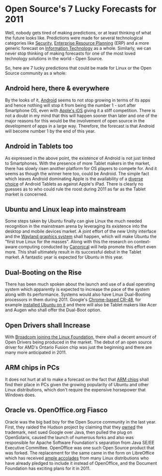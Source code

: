 # Open Source's 7 Lucky Forecasts for 2011


Well, nobody gets tired of making predictions, or at least thinking of what the future looks like. Predictions were made for several technological categories like <a href="http://www.pcworld.com/businesscenter/article/212347/top_security_predictions_for_2011.html">Security</a>, <a href="http://www.pcworld.com/businesscenter/article/214419/top_erp_predictions_for_2011.html">Enterprise Resource Planning</a> (ERP) and a more generic forecast on <a href="http://www.pcworld.com/businesscenter/article/214214/10_itrelated_predictions_for_2011.html">Information Technology</a> as a whole. Similarly, we can never stop thinking of making forecasts for one of the most loved technology solutions in the world - Open Source.

So, here are 7 lucky predictions that could be made for Linux or the Open Source community as a whole:

## Android here, there & everywhere

By the looks of it, <a href="http://www.android.com/">Android</a> seems to not stop growing in terms of its apps and hence nothing will stop it from being the number 1 - sort after Smartphone OS, even with <a href="http://www.apple.com/ios/">Apple's iOS</a> giving it a stiff competition. There is not a doubt in my mind that this will happen sooner than later and one of the major reasons for this would be the involvement of open source in the development of apps in a large way. Therefore, the forecast is that Android will become number 1 by the end of this year.

## Android in Tablets too

As expressed in the above point, the existence of Android is not just limited to Smartphones. With the presence of more Tablet makers in the market, there has slowly risen another platform for OS players to compete for. And it seems as though the winner here too, could be Android. The simple fact which leaves Android dominating Apple is the availability of a <a href="http://www.pcworld.com/article/213777/more_than_60_tablet_computers_debuted_this_year.html">diverse choice</a> of Android Tablets as against Apple's iPad. There is clearly no guesses as to who could rule the roost during 2011 as far as the Tablet market is concerned.

## Ubuntu and Linux leap into mainstream

Some steps taken by Ubuntu finally can give Linux the much needed recognition in the mainstream arena by leveraging its existence into the desktop and mobile devices market. A joint effort of the new Unity interface and the <a href="http://www.pcworld.com/businesscenter/article/208818/is_unity_the_right_interface_for_desktop_ubuntu.html">Wayland graphics system</a> shall happen, which will make Ubuntu the "first true Linux for the masses". Along with this the research on context-aware computing conducted by <a href="http://www.canonical.com/">Canonical</a> will help promote this effort even more. This shall ultimately result in its successful debut in the Tablet market. A fantastic year is expected for Ubuntu in this year.

## Dual-Booting on the Rise

There has been much spoken about the launch and use of a dual operating system which apparently is expected to increase the pace of the system along with its performance. Systems would also have Linux Dual-Booting processors in them during 2011. Google's <a href="http://www.google.com/chromeos/pilot-program-cr48.html">Chrome-based CR-48</a>, for example <a href="http://www.pcworld.com/businesscenter/article/213993/how_ubuntu_linux_could_help_googles_cr48_notebook.html">installed Ubuntu on it</a> and there will also be Tablet makers like Acer and Augen who shall offer the Dual-Boot option. 

## Open Drivers shall Increase

With <a href="/2011/broadcoms-entry-charms-the-linux-foundation/">Broadcom joining the Linux Foundation</a>, there shall a decent amount of Open Drivers being produced in the market. The debut of an open source driver for AMD's Ontario Fusion chip was just the beginning and there are many more anticipated in 2011. 

## ARM chips in PCs

It does not hurt at all to make a forecast on the fact that <a href="http://en.wikipedia.org/wiki/ARM_architecture">ARM chips</a> shall find their place in PCs given the growing popularity of Ubuntu and other Linux distributions, which don't require the expensive horsepower that Windows does.

## Oracle vs. OpenOffice.org Fiasco

Oracle was the big bad boy for the Open Source community in the last year. First, they raided the Hudson project by claiming that they <a href="/2010/hudson-has-our-trademark%E2%80%93says-oracle/">owned</a> the trademark, next sued Google over Java, then pulled the plug on OpenSolaris, caused the launch of numerous forks and also was responsible for Apache Software Foundation's separation from Java SE/EE Executive Committee. OpenOffice was one such Open Source product that was forked. The replacement for the same came in the form on LibreOffice which has received <a href="/2010/love-libreoffice-for-four-special-reasons/">ample accolades</a> from many Linux distributions who have already pledged to include it instead of OpenOffice, and the Document Foundation has exciting plans for it in 2011.
